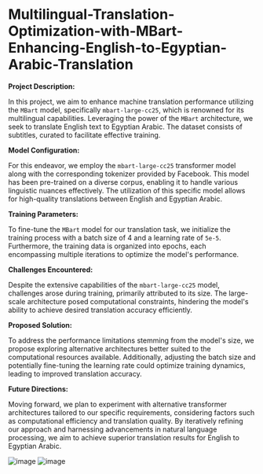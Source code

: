 # Multilingual-Translation-Optimization-with-MBart-Enhancing-English-to-Egyptian-Arabic-Translation

**Project Description:**

In this project, we aim to enhance machine translation performance utilizing the `MBart` model, specifically `mbart-large-cc25`, which is renowned for its multilingual capabilities. Leveraging the power of the `MBart` architecture, we seek to translate English text to Egyptian Arabic. The dataset consists of subtitles, curated to facilitate effective training.

**Model Configuration:**

For this endeavor, we employ the `mbart-large-cc25` transformer model along with the corresponding tokenizer provided by Facebook. This model has been pre-trained on a diverse corpus, enabling it to handle various linguistic nuances effectively. The utilization of this specific model allows for high-quality translations between English and Egyptian Arabic.

**Training Parameters:**

To fine-tune the `MBart` model for our translation task, we initialize the training process with a batch size of 4 and a learning rate of `5e-5`. Furthermore, the training data is organized into epochs, each encompassing multiple iterations to optimize the model's performance.

**Challenges Encountered:**

Despite the extensive capabilities of the `mbart-large-cc25` model, challenges arose during training, primarily attributed to its size. The large-scale architecture posed computational constraints, hindering the model's ability to achieve desired translation accuracy efficiently.

**Proposed Solution:**

To address the performance limitations stemming from the model's size, we propose exploring alternative architectures better suited to the computational resources available. Additionally, adjusting the batch size and potentially fine-tuning the learning rate could optimize training dynamics, leading to improved translation accuracy.

**Future Directions:**

Moving forward, we plan to experiment with alternative transformer architectures tailored to our specific requirements, considering factors such as computational efficiency and translation quality. By iteratively refining our approach and harnessing advancements in natural language processing, we aim to achieve superior translation results for English to Egyptian Arabic.

![image](https://github.com/elkomy13/Multilingual-Translation-Optimization-with-MBart-Enhancing-English-to-Egyptian-Arabic-Translation/assets/97259226/c4759e31-0584-4aff-a15a-c59ea4d41f8b)
![image](https://github.com/elkomy13/Multilingual-Translation-Optimization-with-MBart-Enhancing-English-to-Egyptian-Arabic-Translation/assets/97259226/9783d023-5f95-4838-917e-8413c2c5b85d)

